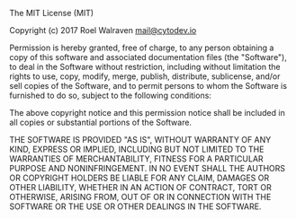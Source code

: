 The MIT License (MIT)

Copyright (c) 2017 Roel Walraven <mail@cytodev.io>

Permission is hereby granted, free of charge, to  any person obtaining a copy of
this software  and associated documentation files (the "Software"),  to deal  in
the  Software  without  restriction,  including without limitation the rights to
use, copy, modify, merge, publish, distribute, sublicense, and/or sell copies of
the Software, and to permit persons to whom  the Software is furnished to do so,
subject to the following conditions:

The above copyright  notice and  this permission notice shall be included in all
copies or substantial portions of the Software.

THE  SOFTWARE  IS PROVIDED "AS  IS", WITHOUT  WARRANTY OF ANY KIND,  EXPRESS  OR
IMPLIED, INCLUDING BUT NOT LIMITED TO THE WARRANTIES OF MERCHANTABILITY, FITNESS
FOR A PARTICULAR PURPOSE AND NONINFRINGEMENT. IN NO  EVENT SHALL THE  AUTHORS OR
COPYRIGHT HOLDERS BE LIABLE FOR ANY CLAIM, DAMAGES  OR OTHER LIABILITY,  WHETHER
IN  AN  ACTION OF CONTRACT,  TORT OR OTHERWISE,  ARISING  FROM,  OUT  OF  OR  IN
CONNECTION WITH THE SOFTWARE OR THE USE OR OTHER DEALINGS IN THE SOFTWARE.